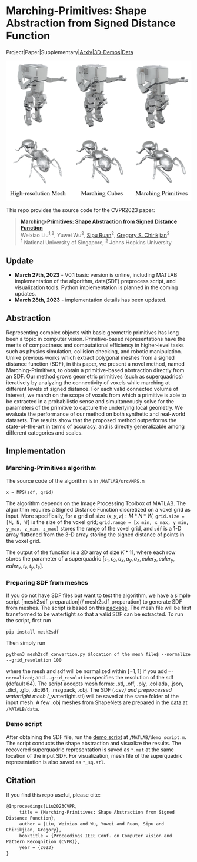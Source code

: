 # Marching-Primitives: Shape Abstraction from Signed Distance Function
Project|Paper|Supplementary|[Arxiv](https://arxiv.org/abs/2303.13190)|[3D-Demos](/MATLAB/examples)|[Data](/MATLAB/data)

<img src="/examples/example.jpg" alt="example" width="600"/>

This repo provides the source code for the CVPR2023 paper:
> [**Marching-Primitives: Shape Abstraction from Signed Distance Function**](https://arxiv.org/abs/2303.13190 "ArXiv version of the paper.")  
> Weixiao Liu<sup>1,2</sup>, Yuwei Wu<sup>2</sup>, [Sipu Ruan](https://ruansp.github.io/)<sup>2</sup>, [Gregory S. Chirikjian](https://cde.nus.edu.sg/me/staff/chirikjian-gregory-s/)<sup>2</sup>  
> <sup>1</sup> National University of Singapore, <sup>2</sup> Johns Hopkins University

## Update
 - **March 27th, 2023** - V0.1 basic version is online, including MATLAB implementation of the algorithm, data(SDF) preprocess script, and visualization tools.
Python implementation is planned in the coming updates.
 - **March 28th, 2023** - implementation details has been updated.

## Abstraction
Representing complex objects with basic geometric primitives has long been a topic in computer vision. Primitive-based representations have the merits of compactness and computational efficiency in higher-level tasks such as physics simulation, collision checking, and robotic manipulation. Unlike previous works which extract polygonal meshes from a signed distance function (SDF), in this paper, we present a novel method, named Marching-Primitives, to obtain a primitive-based abstraction directly from an SDF. Our method grows geometric primitives (such as superquadrics) iteratively by analyzing the connectivity of voxels while marching at different levels of signed distance. For each valid connected volume of interest, we march on the scope of voxels from which a primitive is able to be extracted in a probabilistic sense and simultaneously solve for the parameters of the primitive to capture the underlying local geometry. We evaluate the performance of our method on both synthetic and real-world datasets. The results show that the proposed method outperforms the state-of-the-art in terms of accuracy, and is directly generalizable among different categories and scales.

## Implementation
### Marching-Primitives algorithm
The source code of the algorithm is in `/MATLAB/src/MPS.m`
```
x = MPS(sdf, grid)
```
The algorithm depends on the Image Processing Toolbox of MATLAB.
The algorithm requires a Signed Distance Function discretized on a voxel grid as input. More specifically, for a grid of size $(x,y,z):M*N*W$, `grid.size = [M, N, W]` is the size of the voxel grid; `grid.range = [x_min, x_max, y_min, y_max, z_min, z_max]` stores the range of the voxel grid, and `sdf` is a 1-D array flattened from the 3-D array storing the signed distance of points in the voxel grid. 


The output of the function is a 2D array of size $K*11$, where each row stores the parameter of a superquadric $[\epsilon_1, \epsilon_2, a_x, a_y, a_z, euler_z, euler_y, euler_x, t_x, t_y, t_z]$.

### Preparing SDF from meshes
If you do not have SDF files but want to test the algorithm, we have a simple script [mesh2sdf_preparation](/ mesh2sdf_preparation) to generate SDF from meshes. The script is based on this [package](https://github.com/wang-ps/mesh2sdf).
The mesh file will be first transformed to be watertight so that a valid SDF can be extracted.
To run the script, first run
```
pip install mesh2sdf
```
Then simply run
```
python3 mesh2sdf_convertion.py $location of the mesh file$ --normalize --grid_resolution 100
```
where the mesh and sdf will be normalized within $[-1, 1]$ if you add `–-normalized`; and `--grid_resolution` specifies the resolution of the sdf (default $64$).
The script accepts mesh forms: .stl, .off, .ply, .collada, .json, .dict, .glb, .dict64, .msgpack, .obj.
The SDF (*.csv) and preprocessed watertight mesh (*_watertight.stl) will be saved at the same folder of the input mesh.
A few .obj meshes from ShapeNets are prepared in the [data](/MATLAB/data) at `/MATALB/data`.

### Demo script
After obtaining the SDF file, run the [demo script](/MATLAB/demo_script.m) at `/MATLAB/demo_script.m`.
The script conducts the shape abstraction and visualize the results.
The recovered superquadric representation is saved as `*.mat` at the same location of the input SDF.
For visualization, mesh file of the superquadric representation is also saved as `*_sq.stl`.

## Citation
If you find this repo useful, please cite:
```
@Inproceedings{Liu2023CVPR,
     title = {Marching-Primitives: Shape Abstraction from Signed Distance Function},
     author = {Liu, Weixiao and Wu, Yuwei and Ruan, Sipu and Chirikjian, Gregory},
     booktitle = {Proceedings IEEE Conf. on Computer Vision and Pattern Recognition (CVPR)},
     year = {2023}
}
```
